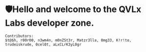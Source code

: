 # 🛡️Hello and welcome to the QVLx Labs developer zone.

    Contributors:
    $t@$h, r00r00, n3wm4n, m0nZSt3r, Matzr3lla, 0mg33, K!r!to, trudeiskrude, 0cel0t, aLxCLrK3yL0gr
